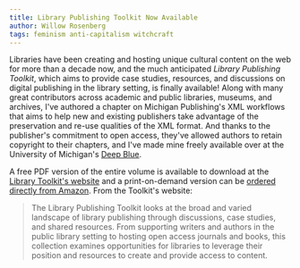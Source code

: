 ```yaml
---
title: Library Publishing Toolkit Now Available
author: Willow Rosenberg
tags: feminism anti-capitalism witchcraft
---
```


Libraries have been creating and hosting unique cultural content on the web for more than a decade now, and the much anticipated *Library Publishing Toolkit*, which aims to provide case studies, resources, and discussions on digital publishing in the library setting, is finally available! Along with many great contributors across academic and public libraries, museums, and archives, I've authored a chapter on Michigan Publishing's XML workflows that aims to help new and existing publishers take advantage of the preservation and re-use qualities of the XML format. And thanks to the publisher's commitment to open access, they've allowed authors to retain copyright to their chapters, and I've made mine freely available over at the University of Michigan's [Deep Blue](http://hdl.handle.net/2027.42/99563).

A free PDF version of the entire volume is available to download at the [Library Toolkit's website](http://opensuny.org/omp/index.php/IDSProject/catalog/book/25) and a print-on-demand version can be [ordered directly from Amazon](http://www.amazon.com/dp/0989722600). From the Toolkit's website:

> The Library Publishing Toolkit looks at the broad and varied landscape of library publishing through discussions, case studies, and shared resources. From supporting writers and authors in the public library setting to hosting open access journals and books, this collection examines opportunities for libraries to leverage their position and resources to create and provide access to content.

